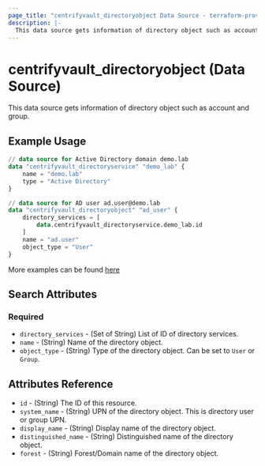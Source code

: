 ```yaml
---
page_title: "centrifyvault_directoryobject Data Source - terraform-provider-centrify"
description: |-
  This data source gets information of directory object such as account and group.
---
```


# centrifyvault_directoryobject (Data Source)

This data source gets information of directory object such as account and group.

## Example Usage

```terraform
// data source for Active Directory domain demo.lab
data "centrifyvault_directoryservice" "demo_lab" {
    name = "demo.lab"
    type = "Active Directory"
}

// data source for AD user ad.user@demo.lab
data "centrifyvault_directoryobject" "ad_user" {
    directory_services = [
        data.centrifyvault_directoryservice.demo_lab.id
    ]
    name = "ad.user"
    object_type = "User"
}
```

More examples can be found [here](../../examples/centrifyvault_role/)

## Search Attributes

### Required

- `directory_services` - (Set of String) List of ID of directory services.
- `name` - (String) Name of the directory object.
- `object_type` - (String) Type of the directory object. Can be set to `User` or `Group`.

## Attributes Reference

- `id` - (String) The ID of this resource.
- `system_name` - (String) UPN of the directory object. This is directory user or group UPN.
- `display_name` - (String) Display name of the directory object.
- `distinguished_name` - (String) Distinguished name of the directory object.
- `forest` - (String) Forest/Domain name of the directory object.
